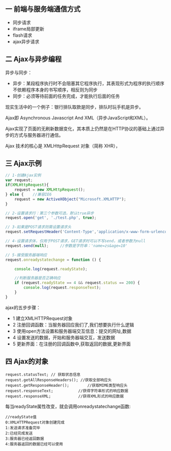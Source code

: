 ## 一 前端与服务端通信方式

- 同步请求
- iframe局部更新
- flash请求
- ajax异步请求


## 二 Ajax与异步编程

异步与同步：
- 异步：某段程序执行时不会阻塞其它程序执行，其表现形式为程序的执行顺序不依赖程序本身的书写顺序，相反则为同步
- 同步：必须等待前面的任务完成，才能执行后面的任务

现实生活中的一个例子：银行排队取款是同步，排队时玩手机是异步。  

Ajax即 Asynchronous Javascript And XML（异步JavaScript和XML）。   

Ajax实现了页面的无刷新数据变化，其本质上仍然是在HTTP协议的基础上通过异步的方式与服务器进行通信。  

Ajax 技术的核心是 XMLHttpRequest 对象（简称 XHR），


## 三 Ajax示例

```js
// 1-创建Ajax实例
var request;
if(XMLHttpRequest){     
    request = new XMLHttpRequest();
} else {    //兼容IE6
    request = new ActiveXObject("Microsoft.XMLHTTP");
}  

// 2-设置请求行：第三个参数可选，默认true异步
request.open('get', './test.php', true);    

// 3-如果是POST请求则需设置请求头
request.setRequestHeader('Content-Type','application/x-www-form-urlencoded');

// 4-设置请求体，仅用于POST请求，GET请求时可以不写send，或者参数为null
request.send(null);     //参数是字符串：'name=zs&age=10'

// 5-接受服务器端响应
request.onreadystatechange = function () {  

    console.log(request.readyState);

    //判断服务器是否正确响应
    if (request.readyState == 4 && request.status == 200) {
        console.log(request.responseText);
    }
}
```
ajax的五步步骤：
- 1 建立XMLHTTPRequest对象
- 2 注册回调函数：当服务器回应我们了,我们想要执行什么逻辑
- 3 使用open方法设置和服务器端交互信息：提交的网址,数据
- 4 设置发送的数据，开始和服务器端交互，发送数据
- 5 更新界面：在注册的回调函数中,获取返回的数据,更新界面

## 四 Ajax的对象

```
request.statusText; // 获取状态信息
request.getAllResponseHeaders(); //获取全部响应头
request.getResponseHeader(); 		//获取MIME类型响应头
request.responseText;			//获得字符串形式的响应数据
request.responseXML;			//获得XML形式的响应数据
```

每当readyState属性改变，就会调用onreadystatechange函数:
```
//readyState值
0:XMLHTTPRequest对象创建完成
1:发送请求准备完毕
2:已经完成发送
3:服务器已经返回数据
4:服务器返回的数据已经可以使用
```